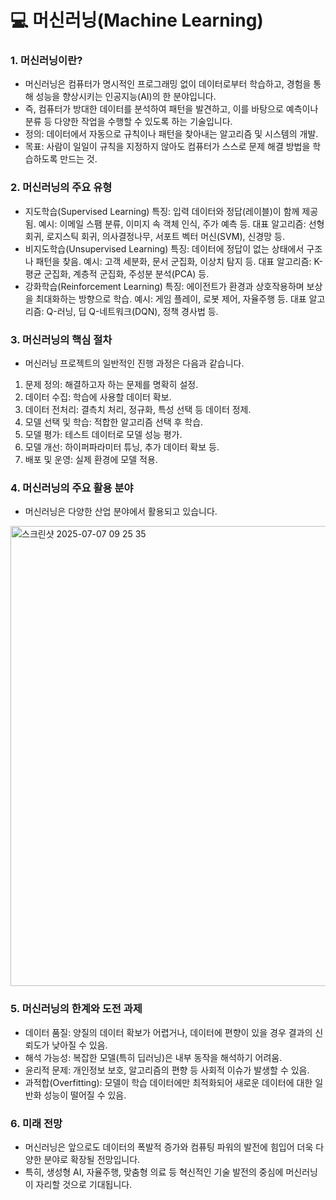 # 💻 머신러닝(Machine Learning)

### 1. 머신러닝이란?
- 머신러닝은 컴퓨터가 명시적인 프로그래밍 없이 데이터로부터 학습하고, 경험을 통해 성능을 향상시키는 인공지능(AI)의 한 분야입니다. 
- 즉, 컴퓨터가 방대한 데이터를 분석하여 패턴을 발견하고, 이를 바탕으로 예측이나 분류 등 다양한 작업을 수행할 수 있도록 하는 기술입니다.
- 정의: 데이터에서 자동으로 규칙이나 패턴을 찾아내는 알고리즘 및 시스템의 개발.
- 목표: 사람이 일일이 규칙을 지정하지 않아도 컴퓨터가 스스로 문제 해결 방법을 학습하도록 만드는 것.

### 2. 머신러닝의 주요 유형
- 지도학습(Supervised Learning)
특징: 입력 데이터와 정답(레이블)이 함께 제공됨.
예시: 이메일 스팸 분류, 이미지 속 객체 인식, 주가 예측 등.
대표 알고리즘: 선형회귀, 로지스틱 회귀, 의사결정나무, 서포트 벡터 머신(SVM), 신경망 등.
- 비지도학습(Unsupervised Learning)
특징: 데이터에 정답이 없는 상태에서 구조나 패턴을 찾음.
예시: 고객 세분화, 문서 군집화, 이상치 탐지 등.
대표 알고리즘: K-평균 군집화, 계층적 군집화, 주성분 분석(PCA) 등.
- 강화학습(Reinforcement Learning)
특징: 에이전트가 환경과 상호작용하며 보상을 최대화하는 방향으로 학습.
예시: 게임 플레이, 로봇 제어, 자율주행 등.
대표 알고리즘: Q-러닝, 딥 Q-네트워크(DQN), 정책 경사법 등.

### 3. 머신러닝의 핵심 절차
- 머신러닝 프로젝트의 일반적인 진행 과정은 다음과 같습니다.
1. 문제 정의: 해결하고자 하는 문제를 명확히 설정.
2. 데이터 수집: 학습에 사용할 데이터 확보.
3. 데이터 전처리: 결측치 처리, 정규화, 특성 선택 등 데이터 정제.
4. 모델 선택 및 학습: 적합한 알고리즘 선택 후 학습.
5. 모델 평가: 테스트 데이터로 모델 성능 평가.
6. 모델 개선: 하이퍼파라미터 튜닝, 추가 데이터 확보 등.
7. 배포 및 운영: 실제 환경에 모델 적용.


### 4. 머신러닝의 주요 활용 분야
- 머신러닝은 다양한 산업 분야에서 활용되고 있습니다.
<img width="736" alt="스크린샷 2025-07-07 09 25 35" src="https://github.com/user-attachments/assets/a0f3d2b9-9070-4966-ad3d-1095bc1f3bab" />

### 5. 머신러닝의 한계와 도전 과제
- 데이터 품질: 양질의 데이터 확보가 어렵거나, 데이터에 편향이 있을 경우 결과의 신뢰도가 낮아질 수 있음.
- 해석 가능성: 복잡한 모델(특히 딥러닝)은 내부 동작을 해석하기 어려움.
- 윤리적 문제: 개인정보 보호, 알고리즘의 편향 등 사회적 이슈가 발생할 수 있음.
- 과적합(Overfitting): 모델이 학습 데이터에만 최적화되어 새로운 데이터에 대한 일반화 성능이 떨어질 수 있음.


### 6. 미래 전망
- 머신러닝은 앞으로도 데이터의 폭발적 증가와 컴퓨팅 파워의 발전에 힘입어 더욱 다양한 분야로 확장될 전망입니다.
- 특히, 생성형 AI, 자율주행, 맞춤형 의료 등 혁신적인 기술 발전의 중심에 머신러닝이 자리할 것으로 기대됩니다.
